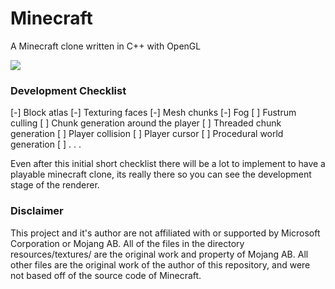 # Minecraft 

A Minecraft clone written in C++ with OpenGL

![](https://imgur.com/fUf4U4R.png)

### Development Checklist
[-] Block atlas
[-] Texturing faces
[-] Mesh chunks
[-] Fog
[ ] Fustrum culling
[ ] Chunk generation around the player
[ ] Threaded chunk generation
[ ] Player collision
[ ] Player cursor
[ ] Procedural world generation
[ ] . . . 

Even after this initial short checklist there will be a lot to implement to have a playable minecraft clone, its really there so you can see the development stage of the renderer.

### Disclaimer 

This project and it's author are not affiliated with or supported by Microsoft Corporation or Mojang AB. All of the files in the directory resources/textures/ are the original work and property of Mojang AB. All other files are the original work of the author of this repository, and were not based off of the source code of Minecraft.
